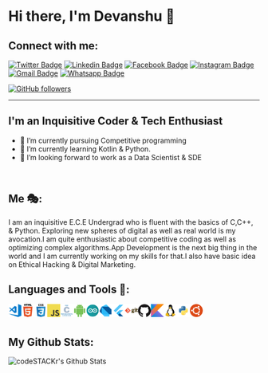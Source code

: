 # Hi there, I'm Devanshu 🙂

## Connect with me:
[![Twitter Badge](https://img.shields.io/badge/-@SekharPreetam-1ca0f1?style=flat-square&labelColor=1ca0f1&logo=twitter&logoColor=white&link=https://https://twitter.com/SekharPreetam)](https://twitter.com/SekharPreetam) 
[![Linkedin Badge](https://img.shields.io/badge/-@SekharPreetam-blue?style=flat-square&logo=Linkedin&logoColor=white&link=https://www.linkedin.com/in/devanshu-sekhar-preetam-197388124/)](https://www.linkedin.com/in/devanshu-sekhar-preetam-197388124/) 
[![Facebook Badge](https://img.shields.io/badge/-@SekharPreetam-darkblue?style=flat-square&logo=facebook&logoColor=white&link=https://www.facebook.com/devanshusekhar.preetam)](https://www.facebook.com/devanshusekhar.preetam) 
[![Instagram Badge](https://img.shields.io/badge/-@SekharPreetam-black?style=flat-square&labelColor=ff69b4&logo=instagram&logoColor=black&link=https://www.instagram.com/sekharpreetam/)](https://www.instagram.com/sekharpreetam/)
[![Gmail Badge](https://img.shields.io/badge/-@devanshupreetam@gmail.com-c14438?style=flat-square&logo=Gmail&logoColor=white&link=mailto:devanshupreetam@gmail.com)](mailto:devanshupreetam@gmail.com)
[![Whatsapp Badge](https://img.shields.io/badge/-@SekharPreetam-darkgreen?style=flat-square&logo=Whatsapp&logoColor=white&link=https://wa.me/9438324698)](https://wa.me/9438324698)
<!--[![Donate](https://img.shields.io/badge/Support-%24-blue)](https://www.paypal.me/sakshamtaneja)-->
[![GitHub followers](https://img.shields.io/github/followers/iamdsp9?label=Follow&style=social)](https://github.com/iamdsp9/?tab=follow)

---

## I'm an Inquisitive Coder & Tech Enthusiast  
- 📌 I’m currently pursuing Competitive programming
- 📌 I’m currently learning Kotlin & Python.
- 📌 I’m looking forward to work as a Data Scientist & SDE


<br />

## Me 🎭:
I am an inquisitive E.C.E Undergrad who is fluent with the basics of C,C++, & Python. Exploring new spheres of digital as well as real world is my avocation.I am quite enthusiastic about competitive coding as well as optimizing complex algorithms.App Development is the next big thing in the world and I am currently working on my skills for that.I also have basic idea on Ethical Hacking & Digital Marketing.  

## Languages and Tools 📗:
[<img align="left" alt="Visual Studio Code" width="26px" src="https://raw.githubusercontent.com/github/explore/80688e429a7d4ef2fca1e82350fe8e3517d3494d/topics/visual-studio-code/visual-studio-code.png" />][website]
[<img align="left" alt="HTML5" width="26px" src="https://raw.githubusercontent.com/github/explore/80688e429a7d4ef2fca1e82350fe8e3517d3494d/topics/html/html.png" />][website]
[<img align="left" alt="CSS3" width="26px" src="https://raw.githubusercontent.com/github/explore/80688e429a7d4ef2fca1e82350fe8e3517d3494d/topics/css/css.png" />][git]
[<img align="left" alt="JavaScript" width="26px" src="https://raw.githubusercontent.com/github/explore/80688e429a7d4ef2fca1e82350fe8e3517d3494d/topics/javascript/javascript.png" />][git]
[<img align="left" alt="C" width="26px" src="https://github.com/github/explore/blob/master/topics/c/c.png" />][git]
[<img align="left" alt="Android Studios" width="26px" src="https://github.com/github/explore/blob/master/topics/android/android.png" />][git]
[<img align="left" alt="Arduino" width="26px" src="https://github.com/github/explore/blob/master/topics/arduino/arduino.png" />][git]
[<img align="left" alt="Dart" width="26px" src="https://github.com/github/explore/blob/master/topics/dart/dart.png" />][git]
[<img align="left" alt="Flutter" width="26px" src="https://github.com/github/explore/blob/master/topics/flutter/flutter.png" />][git]
[<img align="left" alt="git" width="26px" src="https://github.com/github/explore/blob/master/topics/git/git.png" />][git]
[<img align="left" alt="github" width="26px" src="https://github.com/github/explore/blob/master/topics/github/github.png" />][git]
[<img align="left" alt="Kotlin" width="26px" src="https://github.com/github/explore/blob/master/topics/kotlin/kotlin.png" />][git]
[<img align="left" alt="Linux" width="26px" src="https://github.com/github/explore/blob/master/topics/linux/linux.png" />][git]
[<img align="left" alt="Python" width="26px" src="https://github.com/github/explore/blob/master/topics/python/python.png" />][git]
[<img align="left" alt="ubuntu" width="26px" src="https://github.com/github/explore/blob/master/topics/ubuntu/ubuntu.png" />][git]

<br />
<br />

## My Github Stats:
<img align="left" alt="codeSTACKr's Github Stats" src="https://github-readme-stats.codestackr.vercel.app/api?username=iamdsp9&show_icons=true&hide_border=true" />

[website]: https://iamdsp9.github.io/mycv/
[git]: https://github.com/iamdsp9
